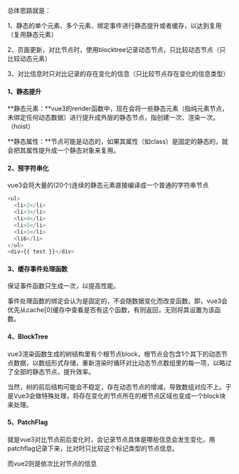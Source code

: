 总体思路就是：

1、静态的单个元素、多个元素、绑定事件进行静态提升或者缓存，以达到复用（复用静态元素）

2、页面更新，对比节点时，使用blocktree记录动态节点，只比较动态节点（只比较动态元素）

3、对比信息时只对比记录的存在变化的信息（只比较节点存在变化的信息类型）

#### 1、静态提升

**静态元素：**vue3的render函数中，现在会将一些静态元素（指纯元素节点，未绑定任何动态数据）进行提升成外层的静态节点，指创建一次、渲染一次。（hoist）

**静态属性：**节点可能是动态的，如果其属性（如class）是固定的静态的，就会把其属性提升成一个静态对象来复用。

#### 2、预字符串化

vue3会将大量的(20个)连续的静态元素直接编译成一个普通的字符串节点

```javascript
<ul>
  <li>2</li>
  <li>3</li>
  <li>4</li>
  <li>5</li>
  <li>1</li>
  <li6</li>
</ul>
<div>{{ test }}</div>
```

#### 3、缓存事件处理函数

保证事件函数只生成一次，以提高性能。

事件处理函数的绑定会认为是固定的，不会随数据变化而改变函数。即，vue3会优先从cache[0]缓存中查看是否有这个函数，有则返回，无则将其设置为该函数。

#### 4、BlockTree

vue3渲染函数生成的树结构里有个根节点block，根节点会包含1个其下的动态节点数据，以数组形式存储，重新渲染时循环对比动态节点数组里的每一项，以略过了全部的静态节点，提升效率。

当然，树的前后结构可能会不稳定，存在动态节点的增减，导致数组对应不上。于是Vue3会做特殊处理，将存在变化的节点所在的根节点区域也变成一个block块来处理。

#### 5、PatchFlag

就是vue3对比节点前后变化时，会记录节点具体是哪些信息会发生变化，用patchflag记录下来，比对时只比较这个标记类型的节点信息。

而vue2则是依次比对节点的信息